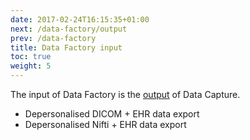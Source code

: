 ```yaml
---
date: 2017-02-24T16:15:35+01:00
next: /data-factory/output
prev: /data-factory
title: Data Factory input
toc: true
weight: 5
---
```


The input of Data Factory is the [output](../data-capture/output) of Data Capture.

* Depersonalised DICOM + EHR data export
* Depersonalised Nifti + EHR data export
